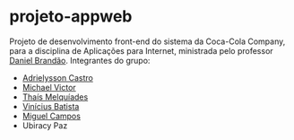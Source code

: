 # projeto-appweb

Projeto de desenvolvimento front-end do sistema da Coca-Cola Company, para a disciplina de Aplicações para Internet, ministrada pelo professor <a href="https://github.com/danielbrandao">Daniel Brandão</a>. Integrantes do grupo:
  <ul>
    <li><a href="https://github.com/adrielysson21">Adrielysson Castro</a></li>
    <li><a href="https://github.com/Maicolvictor">Michael Victor</a></li>
    <li><a href="https://github.com/tmelquiades">Thaís Melquíades</a></li>
    <li><a href="https://github.com/viniciusbat">Vinícius Batista</a></li>
    <li><a href="https://github.com/MiguelCampos23">Miguel Campos</a></li>
    <li>Ubiracy Paz</li>
  </ul>
